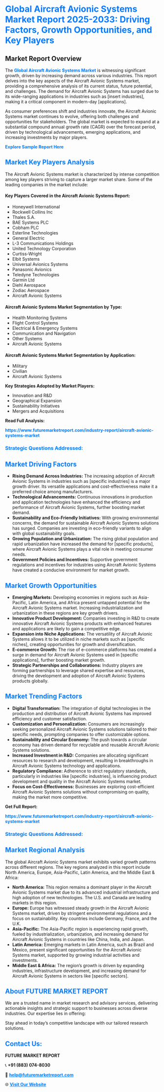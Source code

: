 <h1 style="color: #007BFF;">Global Aircraft Avionic Systems Market Report 2025-2033: Driving Factors, Growth Opportunities, and Key Players</h1>

<section id="overview">
<h2>Market Report Overview</h2>
<p>The <a href="https://www.futuremarketreport.com/industry-report/aircraft-avionic-systems-market" style="color: #007BFF; text-decoration: none;"><strong>Global Aircraft Avionic Systems Market</strong></a> is witnessing significant growth, driven by increasing demand across various industries. This report delves into the key aspects of the Aircraft Avionic Systems market, providing a comprehensive analysis of its current status, future potential, and challenges. The demand for Aircraft Avionic Systems has surged due to its wide-ranging applications in industries such as [insert industries], making it a critical component in modern-day [applications].</p>
<p>As consumer preferences shift and industries innovate, the Aircraft Avionic Systems market continues to evolve, offering both challenges and opportunities for stakeholders. The global market is expected to expand at a substantial compound annual growth rate (CAGR) over the forecast period, driven by technological advancements, emerging applications, and increasing investments by major players.</p>
</section>

<section id="overview">
<p><a href="https://www.futuremarketreport.com/request-sample/reportId=99635" style="color: #007BFF; text-decoration: none;"><strong>Explore Sample Report Here</strong></a></p>
</section>

<section id="key-players">
<h2 style="color: #007BFF;">Market Key Players Analysis</h2>
<p>The Aircraft Avionic Systems market is characterized by intense competition among key players striving to capture a larger market share. Some of the leading companies in the market include:</p>
<h4>Key Players Covered in the Aircraft Avionic Systems Report:</h4>
<ul><li>Honeywell International</li><li>Rockwell Collins Inc</li><li>Thales S.A.</li><li>BAE Systems PLC</li><li>Cobham PLC</li><li>Esterline Technologies</li><li>General Electric</li><li>L-3 Communications Holdings</li><li>United Technology Corporation</li><li>Curtiss-Wright</li><li>Elbit Systems</li><li>Universal Avionics Systems</li><li>Panasonic Avionics</li><li>Teledyne Technologies</li><li>Garmin Ltd</li><li>Diehl Aerospace</li><li>Zodiac Aerospace</li><li>Aircraft Avionic Systems</li></ul>
<h4>Aircraft Avionic Systems Market Segmentation by Type:</h4>
<ul><li>Health Monitoring Systems</li><li>Flight Control Systems</li><li>Electrical &amp; Emergency Systems</li><li>Communication and Navigation</li><li>Other Systems</li><li>Aircraft Avionic Systems</li></ul>

<h4>Aircraft Avionic Systems Market Segmentation by Application:</h4>
<ul><li>Military</li><li>Civilian</li><li>Aircraft Avionic Systems</li></ul>
<p><strong>Key Strategies Adopted by Market Players:</strong></p>
<ul>
<li>Innovation and R&D</li>
<li>Geographical Expansion</li>
<li>Sustainability Initiatives</li>
<li>Mergers and Acquisitions</li>
</ul>
</section>

<section>
<p><strong>Read Full Analysis: </strong></p><a href="https://www.futuremarketreport.com/industry-report/aircraft-avionic-systems-market" style="color: #007BFF; text-decoration: none;"><strong>https://www.futuremarketreport.com/industry-report/aircraft-avionic-systems-market</strong></a>
<h3 style="color: #007BFF;">Strategic Questions Addressed:</h3>
</section>

<section id="driving-factors">
<h2 style="color: #007BFF;">Market Driving Factors</h2>
<ul>
<li><strong>Rising Demand Across Industries:</strong> The increasing adoption of Aircraft Avionic Systems in industries such as [specific industries] is a major growth driver. Its versatile applications and cost-effectiveness make it a preferred choice among manufacturers.</li>
<li><strong>Technological Advancements:</strong> Continuous innovations in production and application technologies have enhanced the efficiency and performance of Aircraft Avionic Systems, further boosting market demand.</li>
<li><strong>Sustainability and Eco-Friendly Initiatives:</strong> With growing environmental concerns, the demand for sustainable Aircraft Avionic Systems solutions has surged. Companies are investing in eco-friendly variants to align with global sustainability goals.</li>
<li><strong>Growing Population and Urbanization:</strong> The rising global population and rapid urbanization have increased the demand for [specific products], where Aircraft Avionic Systems plays a vital role in meeting consumer needs.</li>
<li><strong>Government Policies and Incentives:</strong> Supportive government regulations and incentives for industries using Aircraft Avionic Systems have created a conducive environment for market growth.</li>
</ul>
</section>

<section id="growth-opportunities">
<h2 style="color: #007BFF;">Market Growth Opportunities</h2>
<ul>
<li><strong>Emerging Markets:</strong> Developing economies in regions such as Asia-Pacific, Latin America, and Africa present untapped potential for the Aircraft Avionic Systems market. Increasing industrialization and urbanization in these regions are key growth drivers.</li>
<li><strong>Innovative Product Development:</strong> Companies investing in R&D to create innovative Aircraft Avionic Systems products with enhanced features and applications are likely to gain a competitive edge.</li>
<li><strong>Expansion into Niche Applications:</strong> The versatility of Aircraft Avionic Systems allows it to be utilized in niche markets such as [specific niches], creating opportunities for growth and diversification.</li>
<li><strong>E-commerce Growth:</strong> The rise of e-commerce platforms has created a surge in demand for Aircraft Avionic Systems used in [specific applications], further boosting market growth.</li>
<li><strong>Strategic Partnerships and Collaborations:</strong> Industry players are forming partnerships to leverage shared expertise and resources, driving the development and adoption of Aircraft Avionic Systems products globally.</li>
</ul>
</section>

<section id="trending-factors">
<h2 style="color: #007BFF;">Market Trending Factors</h2>
<ul>
<li><strong>Digital Transformation:</strong> The integration of digital technologies in the production and distribution of Aircraft Avionic Systems has improved efficiency and customer satisfaction.</li>
<li><strong>Customization and Personalization:</strong> Consumers are increasingly seeking personalized Aircraft Avionic Systems solutions tailored to their specific needs, prompting companies to offer customizable options.</li>
<li><strong>Sustainability and Circular Economy:</strong> The push towards a circular economy has driven demand for recyclable and reusable Aircraft Avionic Systems solutions.</li>
<li><strong>Increased Investment in R&D:</strong> Companies are allocating significant resources to research and development, resulting in breakthroughs in Aircraft Avionic Systems technology and applications.</li>
<li><strong>Regulatory Compliance:</strong> Adherence to strict regulatory standards, particularly in industries like [specific industries], is influencing product development and quality in the Aircraft Avionic Systems market.</li>
<li><strong>Focus on Cost-Effectiveness:</strong> Businesses are exploring cost-efficient Aircraft Avionic Systems solutions without compromising on quality, making the market more competitive.</li>
</ul>
</section>

<section>
<p><strong>Get Full Report: </strong></p><a href="https://www.futuremarketreport.com/industry-report/aircraft-avionic-systems-market" style="color: #007BFF; text-decoration: none;"><strong>https://www.futuremarketreport.com/industry-report/aircraft-avionic-systems-market</strong></a>
<h3 style="color: #007BFF;">Strategic Questions Addressed:</h3>
</section>


<section id="regional-analysis">
<h2 style="color: #007BFF;">Market Regional Analysis</h2>
<p>The global Aircraft Avionic Systems market exhibits varied growth patterns across different regions. The key regions analyzed in this report include North America, Europe, Asia-Pacific, Latin America, and the Middle East & Africa:</p>
<ul>
<li><strong>North America:</strong> This region remains a dominant player in the Aircraft Avionic Systems market due to its advanced industrial infrastructure and high adoption of new technologies. The U.S. and Canada are leading markets in this region.</li>
<li><strong>Europe:</strong> Europe has witnessed steady growth in the Aircraft Avionic Systems market, driven by stringent environmental regulations and a focus on sustainability. Key countries include Germany, France, and the U.K.</li>
<li><strong>Asia-Pacific:</strong> The Asia-Pacific region is experiencing rapid growth, fueled by industrialization, urbanization, and increasing demand for Aircraft Avionic Systems in countries like China, India, and Japan.</li>
<li><strong>Latin America:</strong> Emerging markets in Latin America, such as Brazil and Mexico, present significant opportunities for the Aircraft Avionic Systems market, supported by growing industrial activities and investments.</li>
<li><strong>Middle East & Africa:</strong> The region’s growth is driven by expanding industries, infrastructure development, and increasing demand for Aircraft Avionic Systems in sectors like [specific sectors].</li>
</ul>
</section>

<footer>
<h2 style="color: #007BFF;">About FUTURE MARKET REPORT</h2>
<p>We are a trusted name in market research and advisory services, delivering actionable insights and strategic support to businesses across diverse industries. Our expertise lies in offering:</p>

<p>Stay ahead in today’s competitive landscape with our tailored research solutions.</p>

<h2 style="color: #007BFF;">Contact Us:</h2>
<p><strong>FUTURE MARKET REPORT</strong></p>
<p>📞 <strong>+91 (883) 074-8030</strong></p>
<p>📧 <strong><a href="mailto:help@futuremarketreport.com" style="color: #007BFF;">help@futuremarketreport.com</a></strong></p>
<p>🌐 <strong><a href="https://www.futuremarketreport.com/" style="color: #007BFF;">Visit Our Website</a></strong></p>
</footer>